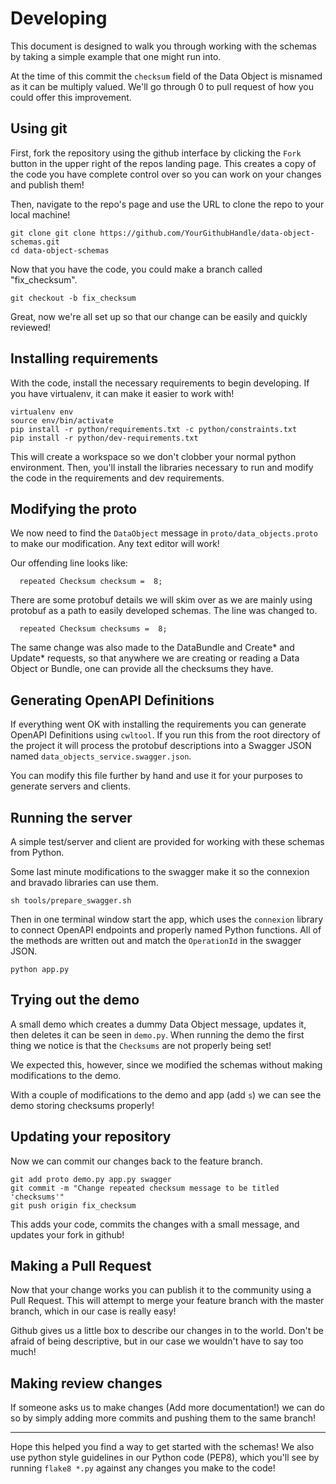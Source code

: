 # Developing

This document is designed to walk you through working with the schemas
by taking a simple example that one might run into.

At the time of this commit the `checksum` field of the Data Object is
misnamed as it can be multiply valued. We'll go through 0 to pull
request of how you could offer this improvement.

## Using git

First, fork the repository using the github interface by clicking the
`Fork` button in the upper right of the repos landing page. This
creates a copy of the code you have complete control over so you can
work on your changes and publish them!

Then, navigate to the repo's page and use the URL to clone the repo
to your local machine!

```
git clone git clone https://github.com/YourGithubHandle/data-object-schemas.git
cd data-object-schemas
```

Now that you have the code, you could make a branch called "fix_checksum".

```
git checkout -b fix_checksum
```

Great, now we're all set up so that our change can be easily and quickly
reviewed!

## Installing requirements

With the code, install the necessary requirements to begin developing.
If you have virtualenv, it can make it easier to work with!

```
virtualenv env
source env/bin/activate
pip install -r python/requirements.txt -c python/constraints.txt
pip install -r python/dev-requirements.txt
```

This will create a workspace so we don't clobber your normal python
environment. Then, you'll install the libraries necessary to run
and modify the code in the requirements and dev requirements.

## Modifying the proto

We now need to find the `DataObject` message in `proto/data_objects.proto`
to make our modification. Any text editor will work!

Our offending line looks like:

```
  repeated Checksum checksum =  8;
```

There are some protobuf details we will skim over as we are mainly
using protobuf as a path to easily developed schemas. The line was
changed to.

```
  repeated Checksum checksums =  8;
```

The same change was also made to the DataBundle and Create* and
Update* requests, so that anywhere we are creating or reading a
Data Object or Bundle, one can provide all the checksums they
have.

## Generating OpenAPI Definitions

If everything went OK with installing the requirements you can
generate OpenAPI Definitions using `cwltool`. If you run this
from the root directory of the project it will process the
protobuf descriptions into a Swagger JSON named
`data_objects_service.swagger.json`.

You can modify this file further by hand and use it for your
purposes to generate servers and clients.

## Running the server

A simple test/server and client are provided for working with
these schemas from Python.

Some last minute modifications to the swagger make it so the
connexion and bravado libraries can use them.

```
sh tools/prepare_swagger.sh
```

Then in one terminal window start the app, which uses the
`connexion` library to connect OpenAPI endpoints and properly
named Python functions. All of the methods are written out
and match the `OperationId` in the swagger JSON.

```
python app.py
```

## Trying out the demo

A small demo which creates a dummy Data Object message, updates
it, then deletes it can be seen in `demo.py`. When running the
demo the first thing we notice is that the `Checksums` are not
properly being set!

We expected this, however, since we modified the schemas without
making modifications to the demo.

With a couple of modifications to the demo and app (add `s`)
we can see the demo storing checksums properly!

## Updating your repository

Now we can commit our changes back to the feature branch.

```
git add proto demo.py app.py swagger
git commit -m "Change repeated checksum message to be titled 'checksums'"
git push origin fix_checksum
```

This adds your code, commits the changes with a small message,
and updates your fork in github!

## Making a Pull Request

Now that your change works you can publish it to the community
using a Pull Request. This will attempt to merge your feature
branch with the master branch, which in our case is really
easy!

Github gives us a little box to describe our changes in to the world.
Don't be afraid of being descriptive, but in our case we wouldn't
have to say too much!

## Making review changes

If someone asks us to make changes (Add more documentation!) we
can do so by simply adding more commits and pushing them to
the same branch!

<hr />

Hope this helped you find a way to get started with the schemas!
We also use python style guidelines in our Python code (PEP8),
which you'll see by running `flake8 *.py` against any changes
you make to the code!
